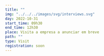 ```yaml
---
title: ""
img: "../../../images/svg/interviews.svg"
day: 2022-10-31
start_time: 09h30
end_time: 12h30
place: Visita a empresa a anunciar em breve
path: ""
type: Visit
registration: soon
---
```

